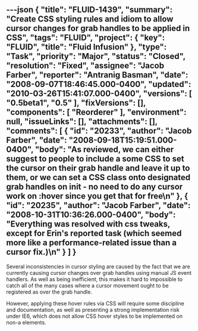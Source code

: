 ---json
{
  "title": "FLUID-1439",
  "summary": "Create CSS styling rules and idiom to allow cursor changes for grab handles to be applied in CSS",
  "tags": "FLUID",
  "project": {
    "key": "FLUID",
    "title": "Fluid Infusion"
  },
  "type": "Task",
  "priority": "Major",
  "status": "Closed",
  "resolution": "Fixed",
  "assignee": "Jacob Farber",
  "reporter": "Antranig Basman",
  "date": "2008-09-07T18:46:45.000-0400",
  "updated": "2010-03-26T15:41:07.000-0400",
  "versions": [
    "0.5beta1",
    "0.5"
  ],
  "fixVersions": [],
  "components": [
    "Reorderer"
  ],
  "environment": null,
  "issueLinks": [],
  "attachments": [],
  "comments": [
    {
      "id": "20233",
      "author": "Jacob Farber",
      "date": "2008-09-18T15:19:51.000-0400",
      "body": "As reviewed, we can either suggest to people to include a some CSS to set the cursor on their grab handle and leave it up to them, or we can set a CSS class onto designated  grab handles on init - no need to do any cursor work on :hover since you get that for free\n"
    },
    {
      "id": "20235",
      "author": "Jacob Farber",
      "date": "2008-10-31T10:36:26.000-0400",
      "body": "Everything was resolved with css tweaks, except for Erin's reported task (which seemed more like a performance-related issue than a cursor fix.)\n"
    }
  ]
}
---
Several inconsistencies in cursor styling are caused by the fact that we are currently causing cursor changes over grab handles using manual JS event handlers. As well as being inefficient, this makes it hard to impossible to catch all of the many cases where a cursor movement ought to be registered as over the grab handle.&#x20;

However, applying these hover rules via CSS will require some discipline and documentation, as well as presenting a strong implementation risk under IE6, which does not allow CSS hover styles to be implemented on non-a elements.

        